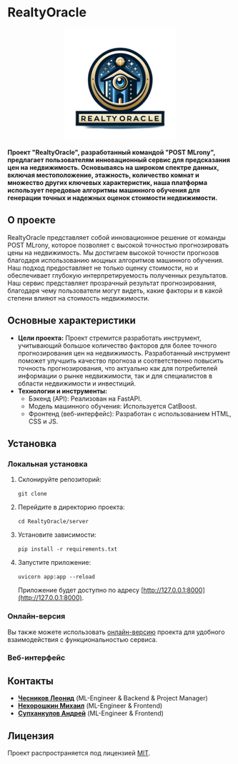 # RealtyOracle

<p align="center">
  <img src="logo.png" width="50%" height="50%">
</p>

**Проект "RealtyOracle", разработанный командой "POST MLrony", предлагает пользователям инновационный сервис для предсказания цен на недвижимость. Основываясь на широком спектре данных, включая местоположение, этажность, количество комнат и множество других ключевых характеристик, наша платформа использует передовые алгоритмы машинного обучения для генерации точных и надежных оценок стоимости недвижимости.**

## О проекте

RealtyOracle представляет собой инновационное решение от команды POST MLrony, которое позволяет с высокой точностью прогнозировать цены на недвижимость. Мы достигаем высокой точности прогнозов благодаря использованию мощных алгоритмов машинного обучения. Наш подход предоставляет не только оценку стоимости, но и обеспечивает глубокую интерпретируемость полученных результатов. Наш сервис представляет прозрачный результат прогнозирования, благодаря чему пользователи могут видеть, какие факторы и в какой степени влияют на стоимость недвижимости.

## Основные характеристики

- **Цели проекта:**
Проект стремится разработать инструмент, учитывающий большое количество факторов для более точного прогнозирования цен на недвижимость.
Разработанный инструмент поможет улучшить качество прогноза и соответственно повысить точность прогнозирования, что актуально как для потребителей информации о рынке недвижимости, так и для специалистов в области недвижимости и инвестиций.
- **Технологии и инструменты:**
  - Бэкенд (API): Реализован на FastAPI.
  - Модель машинного обучения: Используется CatBoost.
  - Фронтенд (веб-интерфейс): Разработан с использованием HTML, CSS и JS.

## Установка

### Локальная установка

1. Склонируйте репозиторий:

   `git clone `

2. Перейдите в директорию проекта:

   `cd RealtyOracle/server`

3. Установите зависимости:

   `pip install -r requirements.txt`

4. Запустите приложение:

   `uvicorn app:app --reload`

   Приложение будет доступно по адресу [http://127.0.0.1:8000](http://127.0.0.1:8000).

### Онлайн-версия

Вы также можете использовать [онлайн-версию](Потом) проекта для удобного взаимодействия с функциональностью сервиса.

### Веб-интерфейс




## Контакты

- [**Чесников Леонид**](https://t.me/RebelRaider) (ML-Engineer & Backend & Project Manager)
- [**Нехорошкин Михаил**](https://t.me/mihneh) (ML-Engineer & Frontend)
- [**Супханкулов Андрей**](https://t.me/supppik) (ML-Engineer & Frontend)

## Лицензия

Проект распространяется под лицензией [MIT](LICENSE).
